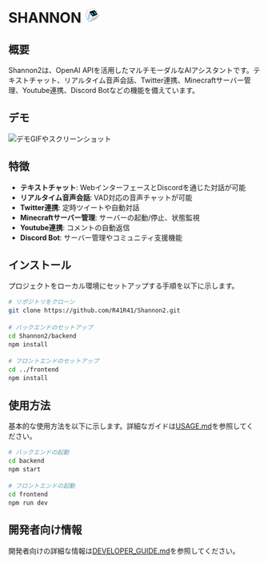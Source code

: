 # SHANNON <img src="frontend/public/logo.png" alt="Shannon Logo" width="30">


## 概要

Shannon2は、OpenAI APIを活用したマルチモーダルなAIアシスタントです。テキストチャット、リアルタイム音声会話、Twitter連携、Minecraftサーバー管理、Youtube連携、Discord Botなどの機能を備えています。

## デモ

![デモGIFやスクリーンショット](frontend/public/demo.gif)

## 特徴

- **テキストチャット**: WebインターフェースとDiscordを通じた対話が可能
- **リアルタイム音声会話**: VAD対応の音声チャットが可能
- **Twitter連携**: 定時ツイートや自動対話
- **Minecraftサーバー管理**: サーバーの起動/停止、状態監視
- **Youtube連携**: コメントの自動返信
- **Discord Bot**: サーバー管理やコミュニティ支援機能

## インストール

プロジェクトをローカル環境にセットアップする手順を以下に示します。

```bash
# リポジトリをクローン
git clone https://github.com/R41R41/Shannon2.git

# バックエンドのセットアップ
cd Shannon2/backend
npm install

# フロントエンドのセットアップ
cd ../frontend
npm install
```

## 使用方法

基本的な使用方法を以下に示します。詳細なガイドは[USAGE.md](USAGE.md)を参照してください。

```bash
# バックエンドの起動
cd backend
npm start

# フロントエンドの起動
cd frontend
npm run dev
```

## 開発者向け情報

開発者向けの詳細な情報は[DEVELOPER_GUIDE.md](DEVELOPER_GUIDE.md)を参照してください。
